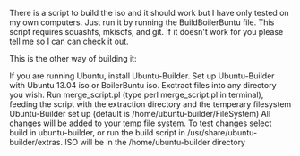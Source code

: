 There is a script to build the iso and it should work but I have only tested on my own computers.  Just run it by running the BuildBoilerBuntu file.
This script requires squashfs, mkisofs, and git.  If it doesn't work for you please tell me so I can can check it out.

This is the other way of building it:

If you are running Ubuntu, install Ubuntu-Builder.
Set up Ubuntu-Builder with Ubuntu 13.04 iso or BoilerBuntu iso.
Exctract files into any directory you wish.
Run merge_script.pl (type perl merge_script.pl in terminal), feeding the script with the extraction directory and the temperary filesystem Ubuntu-Builder set up (default is /home/ubuntu-builder/FileSystem)
All changes will be added to your temp file system.
To test changes select build in ubuntu-builder, or run the build script in /usr/share/ubuntu-builder/extras. ISO will be in the /home/ubuntu-builder directory
